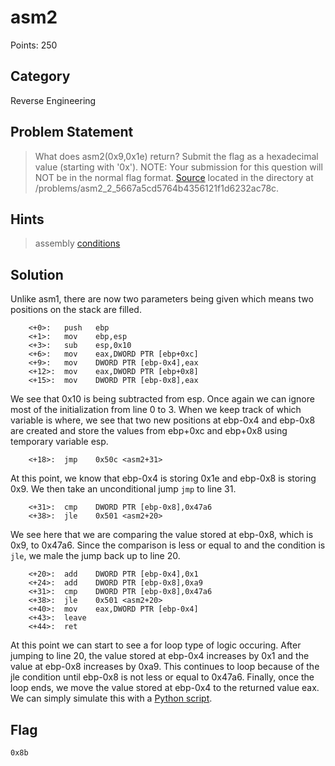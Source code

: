 # asm2
Points: 250
## Category
Reverse Engineering
## Problem Statement
> What does asm2(0x9,0x1e) return? Submit the flag as a hexadecimal value (starting with '0x'). NOTE: Your submission for this question will NOT be in the normal flag format. [Source](test.S) located in the directory at /problems/asm2_2_5667a5cd5764b4356121f1d6232ac78c.
## Hints
> assembly [conditions](https://www.tutorialspoint.com/assembly_programming/assembly_conditions.htm)
## Solution
Unlike asm1, there are now two parameters being given which means two positions on the stack are filled. 
```
	<+0>:	push   ebp
	<+1>:	mov    ebp,esp
	<+3>:	sub    esp,0x10
	<+6>:	mov    eax,DWORD PTR [ebp+0xc]
	<+9>:	mov    DWORD PTR [ebp-0x4],eax
	<+12>:	mov    eax,DWORD PTR [ebp+0x8]
	<+15>:	mov    DWORD PTR [ebp-0x8],eax
```
We see that 0x10 is being subtracted from esp. Once again we can ignore most of the initialization from line 0 to 3. When we keep track of which variable is where, we see that two new positions at ebp-0x4 and ebp-0x8 are created and store the values from ebp+0xc and ebp+0x8 using temporary variable esp.
```
	<+18>:	jmp    0x50c <asm2+31>
```
At this point, we know that ebp-0x4 is storing 0x1e and ebp-0x8 is storing 0x9. We then take an unconditional jump `jmp` to line 31.
```
	<+31>:	cmp    DWORD PTR [ebp-0x8],0x47a6
	<+38>:	jle    0x501 <asm2+20>
```
We see here that we are comparing the value stored at ebp-0x8, which is 0x9, to 0x47a6. Since the comparison is less or equal to and the condition is `jle`, we male the jump back up to line 20.
```
    <+20>:	add    DWORD PTR [ebp-0x4],0x1
	<+24>:	add    DWORD PTR [ebp-0x8],0xa9
	<+31>:	cmp    DWORD PTR [ebp-0x8],0x47a6
	<+38>:	jle    0x501 <asm2+20>
    <+40>:	mov    eax,DWORD PTR [ebp-0x4]
	<+43>:	leave  
	<+44>:	ret    
```
At this point we can start to see a for loop type of logic occuring. After jumping to line 20, the value stored at ebp-0x4 increases by 0x1 and the value at ebp-0x8 increases by 0xa9. This continues to loop because of the jle condition until ebp-0x8 is not less or equal to 0x47a6. Finally, once the loop ends, we move the value stored at ebp-0x4 to the returned value eax. We can simply simulate this with a [Python script](asm2.py).
## Flag
`0x8b`